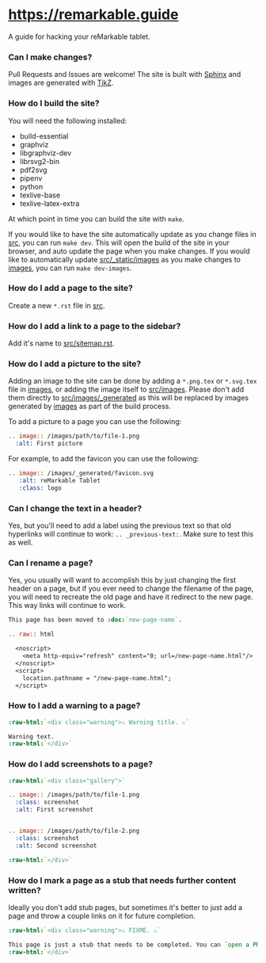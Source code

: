 # https://remarkable.guide
A guide for hacking your reMarkable tablet.

### Can I make changes?
Pull Requests and Issues are welcome! The site is built with [Sphinx](https://www.sphinx-doc.org) and images are generated with
[TikZ](https://www.overleaf.com/learn/latex/TikZ_package).

### How do I build the site?
You will need the following installed:
- build-essential
- graphviz
- libgraphviz-dev
- librsvg2-bin
- pdf2svg
- pipenv
- python
- texlive-base
- texlive-latex-extra

At which point in time you can build the site with `make`.

If you would like to have the site automatically update as you change files in [src](src), you can run `make dev`. This will open the build
of the site in your browser, and auto update the page when you make changes. If you would like to automatically update
[src/_static/images](src/_static/images) as you make changes to [images](images), you can run `make dev-images`.

### How do I add a page to the site?
Create a new `*.rst` file in [src](src).

### How do I add a link to a page to the sidebar?
Add it's name to [src/sitemap.rst](src/sitemap.rst).

### How do I add a picture to the site?
Adding an image to the site can be done by adding a `*.png.tex` or `*.svg.tex` file in [images](images), or adding the image itself to
[src/images](src/images). Please don't add them directly to [src/images/_generated](src/images/_generated) as this will be replaced
by images generated by [images](images) as part of the build process.

To add a picture to a page you can use the following:

```rst
.. image:: /images/path/to/file-1.png
  :alt: First picture
```

For example, to add the favicon you can use the following:

```rst
.. image:: /images/_generated/favicon.svg
   :alt: reMarkable Tablet
   :class: logo
```

### Can I change the text in a header?
Yes, but you'll need to add a label using the previous text so that old hyperlinks will continue to work: `.. _previous-text:`. Make sure to test this as well.

### Can I rename a page?
Yes, you usually will want to accomplish this by just changing the first header on a page, but if you ever need to change the filename of the page, you will need to recreate the old page and have it redirect to the new page. This way links will continue to work.

```rst
This page has been moved to :doc:`new-page-name`.

.. raw:: html

  <noscript>
    <meta http-equiv="refresh" content="0; url=/new-page-name.html"/>
  </noscript>
  <script>
    location.pathname = "/new-page-name.html";
  </script>
```

### How to I add a warning to a page?
```rst
:raw-html:`<div class="warning">⚠️ Warning title. ⚠️`

Warning text.
:raw-html:`</div>`
```

### How do I add screenshots to a page?
```rst
:raw-html:`<div class="gallery">`

.. image:: /images/path/to/file-1.png
  :class: screenshot
  :alt: First screenshot


.. image:: /images/path/to/file-2.png
  :class: screenshot
  :alt: Second screenshot

:raw-html:`</div>`
```

### How do I mark a page as a stub that needs further content written?
Ideally you don't add stub pages, but sometimes it's better to just add a page and throw a couple links on it for future completion.
```rst
:raw-html:`<div class="warning">⚠️ FIXME. ⚠️`

This page is just a stub that needs to be completed. You can `open a PR on the repo <https://github.com/Eeems-Org/remarkable.guide>`_ to add more content to the page.
:raw-html:`</div>`
```
